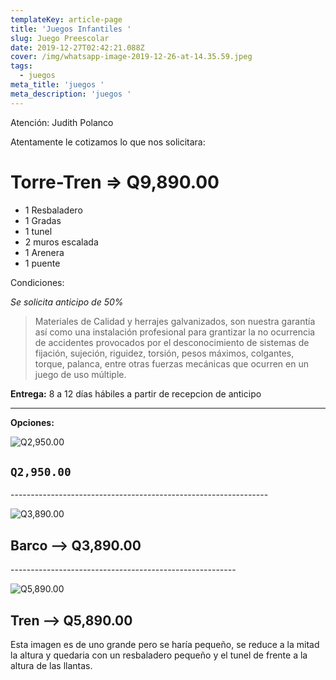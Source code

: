```yaml
---
templateKey: article-page
title: 'Juegos Infantiles '
slug: Juego Preescolar
date: 2019-12-27T02:42:21.088Z
cover: /img/whatsapp-image-2019-12-26-at-14.35.59.jpeg
tags:
  - juegos
meta_title: 'juegos '
meta_description: 'juegos '
---
```

Atención:  Judith Polanco

Atentamente le cotizamos lo que nos solicitara:

# Torre-Tren  =>               **Q9,890.00**

* 1 Resbaladero
* 1 Gradas
* 1 tunel
* 2 muros escalada 
* 1 Arenera
* 1 puente

Condiciones:

_Se solicita anticipo de 50%_

> Materiales de Calidad y herrajes galvanizados, son nuestra garantía así como una instalación profesional para grantizar la no ocurrencia de accidentes provocados por el desconocimiento de sistemas de fijación, sujeción, riguidez, torsión, pesos máximos, colgantes, torque, palanca, entre otras fuerzas mecánicas que ocurren en un juego de uso múltiple.

**Entrega:** 8 a 12 días hábiles a partir de recepcion de anticipo

- - -

**Opciones:**

![Q2,950.00](/img/baby-toddler.jpg "Q2,950.00")

## **`Q2,950.00`**

\----------------------------------------------------------------

![Q3,890.00](/img/swashbuckler_01.jpg "Q3,890.00")

## Barco --> Q3,890.00

\--------------------------------------------------------

![Q5,890.00](/img/childrens-train.jpg "Q5,890.00")

## Tren --> Q5,890.00

Esta imagen es de uno grande pero se haría pequeño, se reduce a la mitad la altura y quedaria con un resbaladero pequeño y el tunel de frente a la altura de las llantas.
